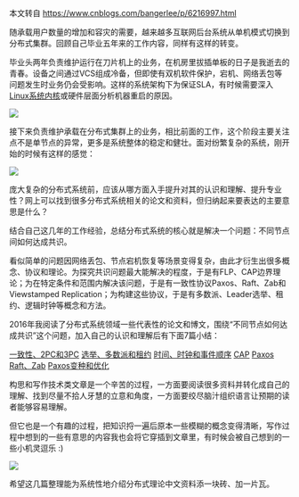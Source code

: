 本文转自 https://www.cnblogs.com/bangerlee/p/6216997.html

 随承载用户数量的增加和容灾的需要，越来越多互联网后台系统从单机模式切换到分布式集群。回顾自己毕业五年来的工作内容，同样有这样的转变。





毕业头两年负责维护运行在刀片机上的业务，在机房里拔插单板的日子是我逝去的青春。设备之间通过VCS组成冷备，但即使有双机软件保护，宕机、网络丢包等问题发生时业务仍会受影响。这样的系统架构下为保证SLA，有时候需要深入[Linux系统内核](http://blog.chinaunix.net/uid/27119491.html)或硬件层面分析机器重启的原因。

![](https://images2015.cnblogs.com/blog/116770/201612/116770-20161230220301179-785557260.png)

接下来负责维护承载在分布式集群上的业务，相比前面的工作，这个阶段主要关注点不是单节点的异常，更多是系统整体的稳定和健壮。面对纷繁复杂的系统，刚开始的时候有这样的感觉：

![](https://images2015.cnblogs.com/blog/116770/201612/116770-20161230223338164-480704827.png)

庞大复杂的分布式系统前，应该从哪方面入手提升对其的认识和理解、提升专业性？网上可以找到很多分布式系统相关的论文和资料，但归纳起来要表达的主要意思是什么？

结合自己这几年的工作经验，总结分布式系统的核心就是解决一个问题：不同节点间如何达成共识。

看似简单的问题因网络丢包、节点宕机恢复等场景变得复杂，由此才衍生出很多概念、协议和理论。为探究共识问题最大能解决的程度，于是有FLP、CAP边界理论；为在特定条件和范围内解决该问题，于是有一致性协议Paxos、Raft、Zab和Viewstamped Replication；为构建这些协议，于是有多数派、Leader选举、租约、逻辑时钟等概念和方法。

2016年我阅读了分布式系统领域一些代表性的论文和博文，围绕“不同节点如何达成共识”这个问题，加入自己的认识和理解后有下面7篇小结：

[一致性、2PC和3PC](http://www.cnblogs.com/bangerlee/p/5268485.html)
[选举、多数派和租约](http://www.cnblogs.com/bangerlee/p/5767845.html)
[时间、时钟和事件顺序](http://www.cnblogs.com/bangerlee/p/5448766.html)
[CAP](http://www.cnblogs.com/bangerlee/p/5328888.html)
[Paxos](http://www.cnblogs.com/bangerlee/p/5655754.html)
[Raft、Zab](http://www.cnblogs.com/bangerlee/p/5991417.html)
[Paxos变种和优化](http://www.cnblogs.com/bangerlee/p/6189646.html)

构思和写作技术类文章是一个辛苦的过程，一方面要阅读很多资料并转化成自己的理解、找到尽量不拾人牙慧的立意和角度，一方面要绞尽脑汁组织语言让预期的读者能够容易理解。

但它也是一个有趣的过程，把知识捋一遍后原本一些模糊的概念变得清晰，写作过程中想到的一些有意思的内容我也会将它穿插到文章里，有时候会被自己想到的一些小机灵逗乐 :)

![](https://images2015.cnblogs.com/blog/116770/201612/116770-20161224112116776-69607530.png)

希望这几篇整理能为系统性地介绍分布式理论中文资料添一块砖、加一片瓦。



